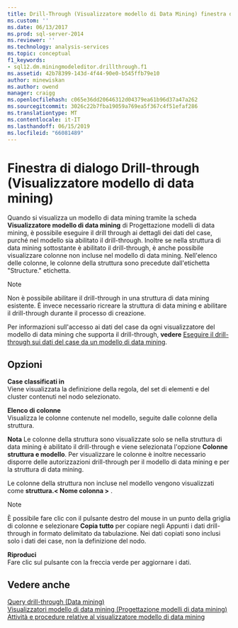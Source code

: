 ```yaml
---
title: Drill-Through (Visualizzatore modello di Data Mining) finestra di dialogo | Microsoft Docs
ms.custom: ''
ms.date: 06/13/2017
ms.prod: sql-server-2014
ms.reviewer: ''
ms.technology: analysis-services
ms.topic: conceptual
f1_keywords:
- sql12.dm.miningmodeleditor.drillthrough.f1
ms.assetid: 42b78399-143d-4f44-90e0-b545ffb79e10
author: minewiskan
ms.author: owend
manager: craigg
ms.openlocfilehash: c065e36dd20646312d04379ea61b96d37a47a262
ms.sourcegitcommit: 3026c22b7fba19059a769ea5f367c4f51efaf286
ms.translationtype: MT
ms.contentlocale: it-IT
ms.lasthandoff: 06/15/2019
ms.locfileid: "66081489"
---
```

# <a name="drill-through-dialog-box-mining-model-viewer"></a>Finestra di dialogo Drill-through (Visualizzatore modello di data mining)
  Quando si visualizza un modello di data mining tramite la scheda **Visualizzatore modello di data mining** di Progettazione modelli di data mining, è possibile eseguire il drill through ai dettagli dei dati del case, purché nel modello sia abilitato il drill-through. Inoltre se nella struttura di data mining sottostante è abilitato il drill-through, è anche possibile visualizzare colonne non incluse nel modello di data mining. Nell'elenco delle colonne, le colonne della struttura sono precedute dall'etichetta "Structure." etichetta.  
  
> [!NOTE]  
>  Non è possibile abilitare il drill-through in una struttura di data mining esistente. È invece necessario ricreare la struttura di data mining e abilitare il drill-through durante il processo di creazione.  
  
 Per informazioni sull'accesso ai dati del case da ogni visualizzatore del modello di data mining che supporta il drill-through, **vedere** [Eseguire il drill-through sui dati del case da un modello di data mining](data-mining/drill-through-to-case-data-from-a-mining-model.md).  
  
## <a name="options"></a>Opzioni  
 **Case classificati in**  
 Viene visualizzata la definizione della regola, del set di elementi e del cluster contenuti nel nodo selezionato.  
  
 **Elenco di colonne**  
 Visualizza le colonne contenute nel modello, seguite dalle colonne della struttura.  
  
 **Nota** Le colonne della struttura sono visualizzate solo se nella struttura di data mining è abilitato il drill-through e viene selezionata l'opzione **Colonne struttura e modello**. Per visualizzare le colonne è inoltre necessario disporre delle autorizzazioni drill-through per il modello di data mining e per la struttura di data mining.  
  
 Le colonne della struttura non incluse nel modello vengono visualizzati come **struttura.\< Nome colonna >** .  
  
> [!NOTE]  
>  È possibile fare clic con il pulsante destro del mouse in un punto della griglia di colonne e selezionare **Copia tutto** per copiare negli Appunti i dati drill-through in formato delimitato da tabulazione. Nei dati copiati sono inclusi solo i dati dei case, non la definizione del nodo.  
  
 **Riproduci**  
 Fare clic sul pulsante con la freccia verde per aggiornare i dati.  
  
## <a name="see-also"></a>Vedere anche  
 [Query drill-through &#40;Data mining&#41;](data-mining/drillthrough-queries-data-mining.md)   
 [Visualizzatori modello di data mining &#40;Progettazione modelli di data mining&#41;](mining-model-viewers-data-mining-model-designer.md)   
 [Attività e procedure relative al visualizzatore modello di data mining](data-mining/mining-model-viewer-tasks-and-how-tos.md)  
  
  
